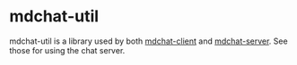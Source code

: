# mdchat-util

mdchat-util is a library used by both [mdchat-client](https://github.com/dousamichal0807/mdchat-client) and [mdchat-server](https://github.com/dousamichal0807/mdchat-server). See those for using the chat server.
